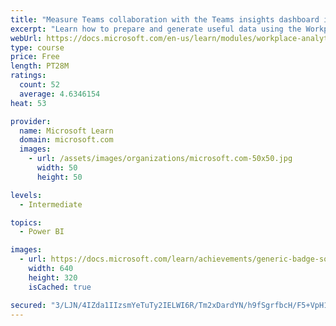 ```yaml
---
title: "Measure Teams collaboration with the Teams insights dashboard in Workplace Analytics"
excerpt: "Learn how to prepare and generate useful data using the Workplace Analytics Power BI Teams insights dashboard.  Analyze Microsoft Teams adoption trends from the populated reports."
webUrl: https://docs.microsoft.com/en-us/learn/modules/workplace-analytics-teams-insights/
type: course
price: Free
length: PT28M
ratings:
  count: 52
  average: 4.6346154
heat: 53

provider:
  name: Microsoft Learn
  domain: microsoft.com
  images:
    - url: /assets/images/organizations/microsoft.com-50x50.jpg
      width: 50
      height: 50

levels:
  - Intermediate

topics:
  - Power BI

images:
  - url: https://docs.microsoft.com/learn/achievements/generic-badge-social.png
    width: 640
    height: 320
    isCached: true

secured: "3/LJN/4IZda1IIzsmYeTuTy2IELWI6R/Tm2xDardYN/h9fSgrfbcH/F5+VpH1NBaUTWoBy0O/FHKaA3DY2Hkw2RpslC+bfrRI2DTZQZIgHVISS41r2HhT7lJYPAbWbNzsJmj+qyaebgkcgIsX8NAP7+iHyJE/LFLTSwgizPj5QiNGRAA5q2wPTYD9B6TzvG2JyWFrLXG7c3F0F2Cuvm3FYPjEHO+3bNIX7X8d3j7VSOIW1LROrDh/0v2OA00o3RvsB41tzapL8hMvMdrv+97omj7eI4c1WJWpKuoiJJ5pjvtjazd6qWxuMlp61FpTJm3n0S8/vlFdD3XpNZoAQr/XuNrBXADSgVEjXp81TevjKn+WLQWqed22gQcsiNISNPd5CXNeUKky4ADPpJZmqGZOygMobqAOehTbmJV0Z8IrBE=;7UIHjYUzr7qwqKL/P7gRaw=="
---
```



